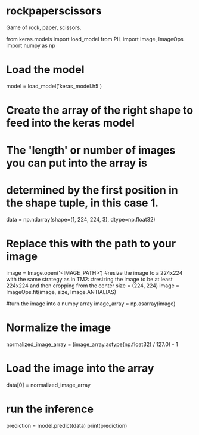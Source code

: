 # rockpaperscissors
Game of rock, paper, scissors.


from keras.models import load_model
from PIL import Image, ImageOps
import numpy as np

# Load the model
model = load_model('keras_model.h5')

# Create the array of the right shape to feed into the keras model
# The 'length' or number of images you can put into the array is
# determined by the first position in the shape tuple, in this case 1.
data = np.ndarray(shape=(1, 224, 224, 3), dtype=np.float32)
# Replace this with the path to your image
image = Image.open('<IMAGE_PATH>')
#resize the image to a 224x224 with the same strategy as in TM2:
#resizing the image to be at least 224x224 and then cropping from the center
size = (224, 224)
image = ImageOps.fit(image, size, Image.ANTIALIAS)

#turn the image into a numpy array
image_array = np.asarray(image)
# Normalize the image
normalized_image_array = (image_array.astype(np.float32) / 127.0) - 1
# Load the image into the array
data[0] = normalized_image_array

# run the inference
prediction = model.predict(data)
print(prediction)

